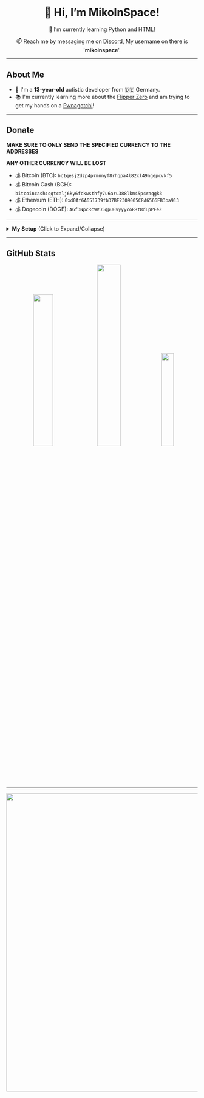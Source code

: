 <div align="center">
  <h1>👋 Hi, I’m MikoInSpace!</h1>
  <p>🌱 I’m currently learning Python and HTML!</p>
  <p>📫 Reach me by messaging me on <a href="https://discord.com">Discord</a>, My username on there is '<strong>mikoinspace</strong>'.</p>
</div>

---

## About Me

- 👩 I'm a **13-year-old** autistic developer from 🇩🇪 Germany.
- 📚 I'm currently learning more about the [Flipper Zero](https://flipperzero.one) and am trying to get my hands on a [Pwnagotchi](https://pwnagotchi.ai)!

---

## Donate

**MAKE SURE TO ONLY SEND THE SPECIFIED CURRENCY TO THE ADDRESSES**

**ANY OTHER CURRENCY WILL BE LOST**

- 💰 Bitcoin (BTC): `bc1qesj2dzp4p7mnnyf8rhqpa4l82xl49ngepcvkf5`
- 💰 Bitcoin Cash (BCH): `bitcoincash:qqtcalj6ky6fckwsthfy7u6aru388lkm45p4raqgk3`
- 💰 Ethereum (ETH): `0xd0Af6A651739fbD7BE2309005C8A6566EB3ba913`
- 💰 Dogecoin (DOGE): `A6f3NpcRc9VD5qpUGvyyycoRRt8dLpPEeZ`

---

<details>
<summary><strong>My Setup</strong> (Click to Expand/Collapse)</summary>
<p>

### PC

- 💻 CPU: Intel **I5-10400F**
- 🎮 GPU: GigaByte **NVIDIA GeForce RTX 3060** Gaming OC
- 🧮 RAM: **32GB** 3200MHz

### Peripherals

- ⌨️ Corsair K55 RGB Keyboard
- 🖱️ Glorious Model O

### System

#### OS

- 🖥️ Windows 10

#### IDE

- 💻 Visual Studio Code

### Laptop

- 💻 CPU: AMD Ryzen 5 2500U
- 🎮 GPU: AMD Radeon Vega 8
- 🧮 RAM: 12GB

### System

#### OS

- 🖥️ Solus

#### IDE

- 💻 Visual Studio Code

</p>
</details>

---

## GitHub Stats

<p align="center">
  <img src="https://github-readme-stats.vercel.app/api?username=MikoInSpace&theme=dark" width="32%">
  <img src="https://github-readme-streak-stats.herokuapp.com/?user=MikoInSpace&theme=dark" width="35%">
  <img src="https://github-readme-stats.vercel.app/api/top-langs/?username=MikoInSpace&theme=dark&layout=compact" width="25%">
</p>

---

<p align="center">
  <img src="https://github-profile-trophy.vercel.app/?username=MikoInSpace&theme=dark&no-frame=false&no-bg=true&margin-w=4&rank=-C,-SECRET" width="786">
</p>
</div>
